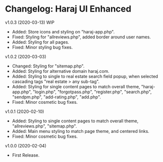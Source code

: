 # Changelog: Haraj UI Enhanced

v1.0.3 (2020-03-13) WIP
* Added: Store icons and styling on "haraj-app.php".
* Fixed: Styling for "allreviews.php", added border around user names.
* Added: Styling for all pages.
* Fixed: Minor styling bug fixes.


v1.0.2 (2020-03-03)
* Changed: Styling for "sitemap.php".
* Added: Styling for alternative domain haraj.com.
* Added: Styling to single to real estate search field popup, when selected cascading tags "real estate > any sub-tag".
* Added: Styling for single content pages to match overall theme, "haraj-app.php", "login.php", "forgotpass.php", "register.php", "search.php", "sendpm.php", "add-rating.php", "add.php".
* Fixed: Minor cosmetic bug fixes.

v1.0.1 (2020-02-10)
* Added: Styling to single content pages to match overall theme, "allreviews.php", "sitemap.php".
* Added: Main menu styling to match page theme, and centered links.
* Fixed: Minor cosmetic bug fixes.

v1.0.0 (2020-02-04)
* First Release.
